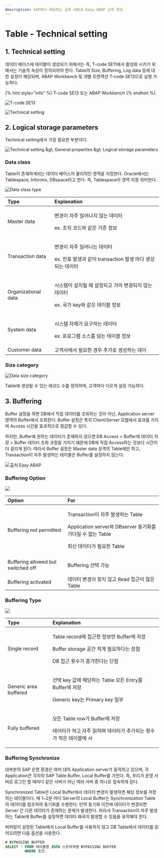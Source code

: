 ```yaml
---
description: SAP에서 제공하는 교육 내용과 Easy ABAP 교재 참조
---
```


# Table - Technical setting

## 1. Technical setting

데이터 베이스에 테이블이 생성되기 위해서는 즉, T-code SE11에서 활성화 시키기 위해서는 기술적 속성이 정의되어야 한다. Table의 Size, Buffering, Log data 등에 대한 설정이 해당되며, ABAP Workbench 및 개별 트랜잭션 T-code SE13으로 실행 가능하다.

{% hint style="info" %}
T-code SE13 또는 ABAP Workbench
{% endhint %}

![T-code SE13](../../.gitbook/assets/image%20%2813%29.png)

![Technical setting](../../.gitbook/assets/image%20%2830%29.png)



## 2. Logical storage parameters

Technical setting에서 가장 중요한 부분이다.

![Technical setting &amp;gt; General properties &amp;gt; Logical storage parameters](../../.gitbook/assets/image%20%284%29.png)

### Data class

Table이 존재하게되는 데이터 베이스의 물리적인 영역을 지정한다. Oracle에서는 Tablespace, Informix, DBspace라고 한다. 즉, Tablespace의 영역 지정 의미한다. 

![Data class type](../../.gitbook/assets/image%20%2816%29.png)

<table>
  <thead>
    <tr>
      <th style="text-align:left">Type</th>
      <th style="text-align:left">Explanation</th>
    </tr>
  </thead>
  <tbody>
    <tr>
      <td style="text-align:left">Master data</td>
      <td style="text-align:left">
        <p>&#xBCC0;&#xACBD;&#xC774; &#xC790;&#xC8FC; &#xC77C;&#xC5B4;&#xB098;&#xC9C0;
          &#xC54A;&#xB294; &#xB370;&#xC774;&#xD130;</p>
        <p>ex. &#xC870;&#xC9C1; &#xCF54;&#xB4DC;&#xC640; &#xAC19;&#xC740; &#xAE30;&#xC900;
          &#xC815;&#xBCF4;</p>
      </td>
    </tr>
    <tr>
      <td style="text-align:left">Transaction data</td>
      <td style="text-align:left">
        <p>&#xBCC0;&#xACBD;&#xC774; &#xC790;&#xC8FC; &#xC77C;&#xC5B4;&#xB098;&#xB294;
          &#xB370;&#xC774;&#xD130;</p>
        <p>ex. &#xC804;&#xD45C; &#xBC1C;&#xC0DD;&#xACFC; &#xAC19;&#xC774; transaction
          &#xBC1C;&#xC0DD; &#xB9C8;&#xB2E4; &#xC0DD;&#xC131;&#xB418;&#xB294; &#xB370;&#xC774;&#xD130;</p>
      </td>
    </tr>
    <tr>
      <td style="text-align:left">Organizational data</td>
      <td style="text-align:left">
        <p>&#xC2DC;&#xC2A4;&#xD15C;&#xC774; &#xC124;&#xCE58;&#xB420; &#xB54C; &#xC124;&#xC815;&#xB418;&#xACE0;
          &#xAC70;&#xC758; &#xBCC0;&#xACBD;&#xB418;&#xC9C0; &#xC54A;&#xB294; &#xB370;&#xC774;&#xD130;</p>
        <p>ex. &#xAD6D;&#xAC00; key&#xC640; &#xAC19;&#xC740; &#xD14C;&#xC774;&#xBE14;
          &#xC815;&#xBCF4;</p>
      </td>
    </tr>
    <tr>
      <td style="text-align:left">System data</td>
      <td style="text-align:left">
        <p>&#xC2DC;&#xC2A4;&#xD15C; &#xC790;&#xCCB4;&#xAC00; &#xC694;&#xAD6C;&#xD558;&#xB294;
          &#xB370;&#xC774;&#xD130;</p>
        <p>ex. &#xD504;&#xB85C;&#xADF8;&#xB7A8; &#xC18C;&#xC2A4;&#xB97C; &#xB2F4;&#xB294;
          &#xD14C;&#xC774;&#xBE14; &#xC815;&#xBCF4;</p>
      </td>
    </tr>
    <tr>
      <td style="text-align:left">Customer data</td>
      <td style="text-align:left">&#xACE0;&#xAC1D;&#xC0AC;&#xC5D0;&#xC11C; &#xD544;&#xC694;&#xD55C; &#xACBD;&#xC6B0;
        &#xCD94;&#xAC00;&#xB85C; &#xC0DD;&#xC131;&#xD558;&#xB294; &#xB370;&#xC774;</td>
    </tr>
  </tbody>
</table>

### Size category

![Data size category](../../.gitbook/assets/image%20%288%29.png)

Table에 생성될 수 있는 레코드 수를 정의하며, 고객마다 다르게 설정 가능하다.



## 3. Buffering

Buffer 설정을 하면 DB에서 직접 데이터를 조회하는 것이 아닌, Application server 영역의 Buffer에서 조회한다. Buffer 설정은 특히 Client/Server 모델에서 효과를 가지며 Access 시간을 효과적으로 절감할 수 있다.

하지만, Buffer에 원하는 데이터가 존재하지 않으면 DB Access &gt; Buffer에 데이터 저장 &gt; Buffer 데이터 조회 과정을 거치기 떄문에 DB에 직접 Access하는 것보다 시간이 더 걸리게 된다. 따라서 Buffer 설정은 Master data 성격의 Table에만 하고, Transaction이 자주 발생하는 테이블은 Buffer를 설정하지 않는다.

![&#xCD9C;&#xCC98; Easy ABAP](../../.gitbook/assets/image%20%283%29.png)

### Buffering Option

![](../../.gitbook/assets/image%20%281%29.png)

<table>
  <thead>
    <tr>
      <th style="text-align:left">Option</th>
      <th style="text-align:left">For</th>
    </tr>
  </thead>
  <tbody>
    <tr>
      <td style="text-align:left">Buffering not permitted</td>
      <td style="text-align:left">
        <p>Transaction&#xC774; &#xC790;&#xC8FC; &#xBC1C;&#xC0DD;&#xD558;&#xB294;
          Table</p>
        <p>Application server&#xC640; DBserver &#xB3D9;&#xAE30;&#xD654;&#xB97C; &#xAE30;&#xB2E4;&#xB9B4;
          &#xC218; &#xC5C6;&#xB294; Table</p>
        <p>&#xCD5C;&#xC2E0; &#xB370;&#xC774;&#xD130;&#xAC00; &#xD544;&#xC694;&#xD55C;
          Table</p>
      </td>
    </tr>
    <tr>
      <td style="text-align:left">Buffering allowed but switched off</td>
      <td style="text-align:left">
        <p>Buffering &#xC120;&#xD0DD; &#xAC00;&#xB2A5;</p>
        <p></p>
      </td>
    </tr>
    <tr>
      <td style="text-align:left">Buffering activated</td>
      <td style="text-align:left">&#xB370;&#xC774;&#xD130; &#xBCC0;&#xACBD;&#xC774; &#xC7A6;&#xC9C0; &#xC54A;&#xACE0;
        Read &#xC811;&#xADFC;&#xC774; &#xB9CE;&#xC740; Table</td>
    </tr>
  </tbody>
</table>

### Buffering Type

![](../../.gitbook/assets/image%20%2812%29.png)

<table>
  <thead>
    <tr>
      <th style="text-align:left">Type</th>
      <th style="text-align:left">Explanation</th>
    </tr>
  </thead>
  <tbody>
    <tr>
      <td style="text-align:left">Single record</td>
      <td style="text-align:left">
        <p>Table record&#xC5D0; &#xC811;&#xADFC;&#xD55C; &#xC815;&#xBCF4;&#xB9CC;
          Buffer&#xC5D0; &#xC800;&#xC7A5;</p>
        <p>Buffer storage &#xACF5;&#xAC04; &#xC801;&#xAC8C; &#xD544;&#xC694;&#xD558;&#xB2E4;&#xB294;
          &#xC7A5;&#xC810;</p>
        <p>DB &#xC811;&#xADFC; &#xD69F;&#xC218;&#xAC00; &#xC99D;&#xAC00;&#xD55C;&#xB2E4;&#xB294;
          &#xB2E8;&#xC810;</p>
      </td>
    </tr>
    <tr>
      <td style="text-align:left">Generic area buffered</td>
      <td style="text-align:left">
        <p>&#xC120;&#xD0DD; key &#xAC12;&#xC5D0; &#xD574;&#xB2F9;&#xD558;&#xB294;
          Table &#xBAA8;&#xB4E0; Entry&#xB97C; Buffer&#xC5D0; &#xC800;&#xC7A5;</p>
        <p>Generic key&#xB294; Primary key &#xC77C;&#xBD80;</p>
      </td>
    </tr>
    <tr>
      <td style="text-align:left">Fully buffered</td>
      <td style="text-align:left">
        <p>&#xBAA8;&#xB4E0; Table row&#xAC00; Buffer&#xC5D0; &#xC800;&#xC7A5;</p>
        <p>&#xB370;&#xC774;&#xD130;&#xAC00; &#xC801;&#xACE0; &#xC790;&#xC8FC; &#xC77D;&#xD788;&#xBA70;
          &#xB370;&#xC774;&#xD130;&#xAC00; &#xCD94;&#xAC00;&#xB418;&#xB294; &#xD69F;&#xC218;&#xAC00;
          &#xC801;&#xC740; &#xD14C;&#xC774;&#xBE14;&#xC5D0; &#xC0AC;</p>
      </td>
    </tr>
  </tbody>
</table>

### Buffering Synchronize

대부분의 SAP 운영 환경은 여러 대의 Application server가 동작하고 있으며, 각 Application은 각자의 SAP Table Buffer, Local Buffer를 가진다. 즉, 우리가 운영 서버로 로그인 할 때마다 같은 서버가 아닌 여러 서버 중 하나로 접속하게 된다. 

Synchronized Table은 Local Buffer에서 데이터 변경이 발생하면 해당 정보를 저장하는 테이블이다. 매 1~2분 마다 Server의 Local Buffer는 Synchronization Table의 데이터를 참조하여 동기화를 수행한다. 만약 동기화 이전에 데이터가 변경되면 Server 간 다른 데이터가 존재하는 문제가 발생한다. 따라서 Transaction이 자주 발생하는 Table에 Buffer를 설정하면 데이터 왜곡이 발생할 수 있음을 유의해야 한다. 

버퍼링이 설정된 Table에서 Local Buffer를 사용하지 않고 DB Table에서 데이터를 읽어오려면 다음 옵션을 사용한다.

```sql
# BYPASSING BUFFER
SELECT * FROM 테이블명 INTO 스트럭쳐명 BYPASSING BUFFER
         WHERE 조건.
```

